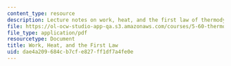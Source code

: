 ```yaml
---
content_type: resource
description: Lecture notes on work, heat, and the first law of thermodynamics.
file: https://ol-ocw-studio-app-qa.s3.amazonaws.com/courses/5-60-thermodynamics-kinetics-spring-2008/dae4a209684cb7cfe827ff1df7a4fe0e_5_60_lecture2.pdf
file_type: application/pdf
resourcetype: Document
title: Work, Heat, and the First Law
uid: dae4a209-684c-b7cf-e827-ff1df7a4fe0e
---
```

